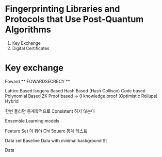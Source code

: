 # Fingerprinting Libraries and Protocols that Use Post-Quantum Algorithms
1. Key Exchange
2. Digital Certificates

# Key exchange
Foward ** FOWARDSECRECY **


Lattice Based
Isogeny Based
Hash Based (Hash Collison)
Code based
Polynomial Based
ZK Proof based -> 0 knowledge proof (Optimistic Rollups)
Hybrid

한번 돌리면 통계학적으로 Consistent 하지 않는다

Ensemble Learning models

Feature Set 이 뭐야
Chi Square 통계 테스트


Data set
	Baseline
		Data with minimal background
	St

Data



